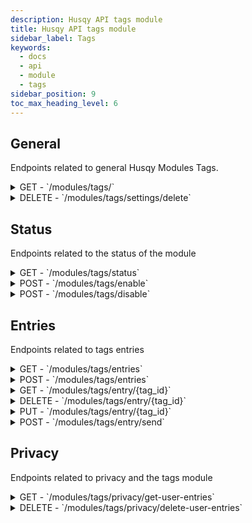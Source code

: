 ```yaml
---
description: Husqy API tags module
title: Husqy API tags module
sidebar_label: Tags
keywords:
  - docs
  - api
  - module
  - tags
sidebar_position: 9
toc_max_heading_level: 6
---
```


## General

Endpoints related to general Husqy Modules Tags.

<details>
  <summary>GET - `/modules/tags/`</summary>

Home endpoint for the Modules Tags Husqy API. Returns only success message displaying that it is the Modules Tags Husqy API route.

</details>

<details>
  <summary>DELETE - `/modules/tags/settings/delete`</summary>

Delete all settings of the tags module for a specified guild.

Body data (JSON):
| field | required | type | description |
| --- | --- | --- | --- |
| guild_id | yes | `integer` | The ID of the guild to delete the settings from |

Possible errors:

- BadRequestError

</details>

## Status

Endpoints related to the status of the module

<details>
  <summary>GET - `/modules/tags/status`</summary>

Get the status of the tags module for the specified guild.

Query string parameters:
| field | required | type | description |
| --- | --- | --- | --- |
| guild_id | yes | `integer` | The ID of the guild to check the status of |

Possible errors:

- BadRequestError
- SettingsError

</details>

<details>
  <summary>POST - `/modules/tags/enable`</summary>

Endpoint to enable the tags module for the specified guild.

Body data (JSON):
| field | required | type | description |
| --- | --- | --- | --- |
| guild_id | yes | `integer` | The ID of the guild to enable the tags module for |

Possible errors:

- BadRequestError
- SettingsError
- ModuleEnabledError
- DatabaseError

</details>

<details>
  <summary>POST - `/modules/tags/disable`</summary>

Endpoint to disable the tags module for the specified guild.

Body data (JSON):
| field | required | type | description |
| --- | --- | --- | --- |
| guild_id | yes | `integer` | The ID of the guild to disable the tags module for |

Possible errors:

- BadRequestError
- SettingsError
- ModuleDisabledError
- DatabaseError

</details>

## Entries

Endpoints related to tags entries

<details>
  <summary>GET - `/modules/tags/entries`</summary>

Returns a list of tag entries in the specified guild.

Query string parameters:
| field | required | type | description |
| --- | --- | --- | --- |
| guild_id | yes | `integer` | The ID of the guild to get the tag entries from |
| page | no | `integer` | The page number to get (default = 1) |
| page_size | no | `integer` | The amount of entries to return in one page (default = 10) |

Possible errors:

- BadRequestError
- SettingsError
- ModuleDisabledError

</details>

<details>
  <summary>POST - `/modules/tags/entries`</summary>

Endpoint to create a new tag entry in a guild.

Body data (JSON):
| field | required | type | description |
| --- | --- | --- | --- |
| guild_id | yes | `integer` | The ID of the guild to create the tag in |
| name | yes | `string` | The name of the tag |
| content | yes | `string` | The content of the tag |

Possible errors:

- BadRequestError
- SettingsError
- ModuleDisabledError
- DatabaseError

</details>

<details>
  <summary>GET - `/modules/tags/entry/{tag_id}`</summary>

Returns the details of tag entry in the specified guild.

Query string parameters:
| field | required | type | description |
| --- | --- | --- | --- |
| guild_id | yes | `integer` | The ID of the guild to get the tag entry details from |

Possible errors:

- BadRequestError
- SettingsError
- ModuleDisabledError
- DatabaseError

</details>

<details>
  <summary>DELETE - `/modules/tags/entry/{tag_id}`</summary>

Endpoint to delete a tag entry in a guild.

Body data (JSON):
| field | required | type | description |
| --- | --- | --- | --- |
| guild_id | yes | `integer` | The ID of the guild to delete the tag in |

Possible errors:

- BadRequestError
- SettingsError
- ModuleDisabledError
- DatabaseError

</details>

<details>
  <summary>PUT - `/modules/tags/entry/{tag_id}`</summary>

Endpoint to update a tag entry in a guild.

Body data (JSON):
| field | required | type | description |
| --- | --- | --- | --- |
| guild_id | yes | `integer` | The ID of the guild to delete the tag in |
| content | yes | `string` | The new content of the tag |

Possible errors:

- BadRequestError
- SettingsError
- ModuleDisabledError
- DatabaseError

</details>

<details>
  <summary>POST - `/modules/tags/entry/send`</summary>

:::danger

Do not use this endpoint yourself! Husqy will send tag content automatically when the command is executed.

:::

Endpoint to post the tag to a channel.

Body data (JSON):
| field | required | type | description |
| --- | --- | --- | --- |
| guild_id | yes | `integer` | The ID of the guild to delete the tag in |
| channel_id | yes | `integer` | The ID of the channel where the `/tags send` command is executed |
| tag_name | yes | `string` | The name of the tag to send |
| application_id | yes | `integer` | The ID of the application interaction |
| token | yes | `integer` | The token of the interaction |

Possible errors:

- BadRequestError
- SettingsError
- ModuleDisabledError
- DatabaseError

</details>

## Privacy

Endpoints related to privacy and the tags module

<details>
  <summary>GET - `/modules/tags/privacy/get-user-entries`</summary>

:::danger

Do not use this endpoint yourself! This endpoint will be used by Husqy's Privacy configurator (`/privacy`) command.

:::

Endpoint to get the amount of references in tags to your user.

Query string parameters:
| field | required | type | description |
| --- | --- | --- | --- |
| guild_id | yes | `integer` | The ID of the guild to get the specified references in |
| privacy_member_id | yes | `integer` | The ID of the member who wants to check their references |

Possible errors:

- BadRequestError
- ForbiddenError
- InternalServerError

</details>

<details>
  <summary>DELETE - `/modules/tags/privacy/delete-user-entries`</summary>

:::danger

Do not use this endpoint yourself! This endpoint will be used by Husqy's Privacy configurator (`/privacy`) command.

:::

Endpoint to delete the references in tags to your user.

Body data (JSON):
| field | required | type | description |
| --- | --- | --- | --- |
| guild_id | yes | `integer` | The ID of the guild to delete the specified references in |
| privacy_member_id | yes | `integer` | The ID of the member who wants to remove their references |

Possible errors:

- BadRequestError
- ForbiddenError
- InternalServerError

</details>